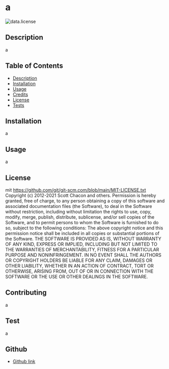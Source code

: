 # a

   ![data.license](https://img.shields.io/badge/license-mit-orange)

  ## Description
  a

  ## Table of Contents
  - [Description](#description)
  - [Installation](#installation)
  - [Usage](#usage)
  - [Credits](#credits)
  - [License](#license)
  - [Tests](#tests)

  ## Installation
  a

  ## Usage
  a

  ## License
  mit
  https://github.com/git/git-scm.com/blob/main/MIT-LICENSE.txt
  Copyright (c) 2012-2021 Scott Chacon and others. Permission is hereby granted, free of charge, to any person obtaining a copy of this software and associated documentation files (the Software), to deal in the Software without restriction, including without limitation the rights to use, copy, modify, merge, publish, distribute, sublicense, and/or sell copies of the Software, and to permit persons to whom the Software is furnished to do so, subject to the following conditions: The above copyright notice and this permission notice shall be included in all copies or substantial portions of the Software. THE SOFTWARE IS PROVIDED AS IS, WITHOUT WARRANTY OF ANY KIND, EXPRESS OR IMPLIED, INCLUDING BUT NOT LIMITED TO THE WARRANTIES OF MERCHANTABILITY, FITNESS FOR A PARTICULAR PURPOSE AND NONINFRINGEMENT. IN NO EVENT SHALL THE AUTHORS OR COPYRIGHT HOLDERS BE LIABLE FOR ANY CLAIM, DAMAGES OR OTHER LIABILITY, WHETHER IN AN ACTION OF CONTRACT, TORT OR OTHERWISE, ARISING FROM, OUT OF OR IN CONNECTION WITH THE SOFTWARE OR THE USE OR OTHER DEALINGS IN THE SOFTWARE.

  ## Contributing
  a

  ## Test
  a

  ## Github
  - [Github link](https://github.com/a)

